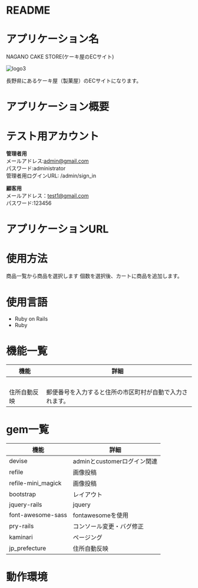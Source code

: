 # README

# アプリケーション名

NAGANO CAKE STORE(ケーキ屋のECサイト)

 ![logo3](https://user-images.githubusercontent.com/77328172/111861055-b03bc300-898e-11eb-9f1c-068e630febc6.png)

 長野県にあるケーキ屋（製菓屋）のECサイトになります。
 
# アプリケーション概要




# テスト用アカウント

**管理者用**<br>
メールアドレス:admin@gmail.com<br>
パスワード:administrator<br>
管理者用ログインURL: /admin/sign_in

**顧客用**<br>
メールアドレス：test1@gmail.com<br>
パスワード:123456<br>



# アプリケーションURL



# 使用方法

商品一覧から商品を選択します
個数を選択後、カートに商品を追加します。




# 使用言語
- Ruby on Rails
- Ruby


# 機能一覧

| 機能 | 詳細 |
----  | ----
|　|　|
|住所自動反映|郵便番号を入力すると住所の市区町村が自動で入力されます。|
 
# gem一覧

| 機能 | 詳細 |
----  | ----
|devise| adminとcustomerログイン関連|
|refile| 画像投稿|
|refile-mini_magick| 画像投稿|
|bootstrap| レイアウト |
|jquery-rails| jquery|
|font-awesome-sass| fontawesomeを使用 |
|pry-rails| コンソール変更・バグ修正 |
|kaminari|ページング |
|jp_prefecture| 住所自動反映|

# 動作環境



